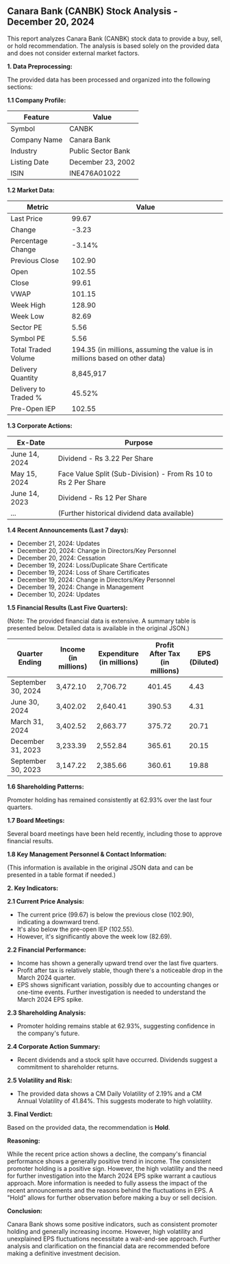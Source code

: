 ## Canara Bank (CANBK) Stock Analysis - December 20, 2024

This report analyzes Canara Bank (CANBK) stock data to provide a buy, sell, or hold recommendation.  The analysis is based solely on the provided data and does not consider external market factors.

**1. Data Preprocessing:**

The provided data has been processed and organized into the following sections:

**1.1 Company Profile:**

| Feature          | Value                     |
|-----------------|--------------------------|
| Symbol           | CANBK                     |
| Company Name     | Canara Bank                |
| Industry         | Public Sector Bank         |
| Listing Date     | December 23, 2002         |
| ISIN             | INE476A01022              |


**1.2 Market Data:**

| Metric                | Value     |
|-----------------------|------------|
| Last Price            | 99.67      |
| Change                | -3.23      |
| Percentage Change     | -3.14%     |
| Previous Close        | 102.90     |
| Open                  | 102.55     |
| Close                 | 99.61      |
| VWAP                  | 101.15     |
| Week High             | 128.90     |
| Week Low              | 82.69      |
| Sector PE             | 5.56       |
| Symbol PE             | 5.56       |
| Total Traded Volume  | 194.35 (in millions, assuming the value is in millions based on other data) |
| Delivery Quantity     | 8,845,917  |
| Delivery to Traded % | 45.52%     |
| Pre-Open IEP          | 102.55     |


**1.3 Corporate Actions:**

| Ex-Date      | Purpose                                      |
|--------------|----------------------------------------------|
| June 14, 2024 | Dividend - Rs 3.22 Per Share                 |
| May 15, 2024  | Face Value Split (Sub-Division) - From Rs 10 to Rs 2 Per Share |
| June 14, 2023 | Dividend - Rs 12 Per Share                    |
| ...           | (Further historical dividend data available) |


**1.4 Recent Announcements (Last 7 days):**

* December 21, 2024: Updates
* December 20, 2024: Change in Directors/Key Personnel
* December 20, 2024: Cessation
* December 19, 2024: Loss/Duplicate Share Certificate
* December 19, 2024: Loss of Share Certificates
* December 19, 2024: Change in Directors/Key Personnel
* December 19, 2024: Change in Management
* December 10, 2024: Updates


**1.5 Financial Results (Last Five Quarters):**

(Note:  The provided financial data is extensive.  A summary table is presented below.  Detailed data is available in the original JSON.)

| Quarter Ending     | Income (in millions) | Expenditure (in millions) | Profit After Tax (in millions) | EPS (Diluted) |
|---------------------|-----------------------|---------------------------|-------------------------------|---------------|
| September 30, 2024 | 3,472.10              | 2,706.72                  | 401.45                         | 4.43          |
| June 30, 2024      | 3,402.02              | 2,640.41                  | 390.53                         | 4.31          |
| March 31, 2024     | 3,402.52              | 2,663.77                  | 375.72                         | 20.71         |
| December 31, 2023  | 3,233.39              | 2,552.84                  | 365.61                         | 20.15         |
| September 30, 2023 | 3,147.22              | 2,385.66                  | 360.61                         | 19.88         |


**1.6 Shareholding Patterns:**

Promoter holding has remained consistently at 62.93% over the last four quarters.


**1.7 Board Meetings:**

Several board meetings have been held recently, including those to approve financial results.


**1.8 Key Management Personnel & Contact Information:**

(This information is available in the original JSON data and can be presented in a table format if needed.)


**2. Key Indicators:**

**2.1 Current Price Analysis:**

* The current price (99.67) is below the previous close (102.90), indicating a downward trend.
* It's also below the pre-open IEP (102.55).
* However, it's significantly above the week low (82.69).

**2.2 Financial Performance:**

* Income has shown a generally upward trend over the last five quarters.
* Profit after tax is relatively stable, though there's a noticeable drop in the March 2024 quarter.
* EPS shows significant variation, possibly due to accounting changes or one-time events.  Further investigation is needed to understand the March 2024 EPS spike.

**2.3 Shareholding Analysis:**

* Promoter holding remains stable at 62.93%, suggesting confidence in the company's future.

**2.4 Corporate Action Summary:**

* Recent dividends and a stock split have occurred.  Dividends suggest a commitment to shareholder returns.

**2.5 Volatility and Risk:**

* The provided data shows a CM Daily Volatility of 2.19% and a CM Annual Volatility of 41.84%.  This suggests moderate to high volatility.

**3. Final Verdict:**

Based on the provided data, the recommendation is **Hold**.

**Reasoning:**

While the recent price action shows a decline, the company's financial performance shows a generally positive trend in income.  The consistent promoter holding is a positive sign.  However, the high volatility and the need for further investigation into the March 2024 EPS spike warrant a cautious approach.  More information is needed to fully assess the impact of the recent announcements and the reasons behind the fluctuations in EPS.  A "Hold" allows for further observation before making a buy or sell decision.

**Conclusion:**

Canara Bank shows some positive indicators, such as consistent promoter holding and generally increasing income. However, high volatility and unexplained EPS fluctuations necessitate a wait-and-see approach.  Further analysis and clarification on the financial data are recommended before making a definitive investment decision.
